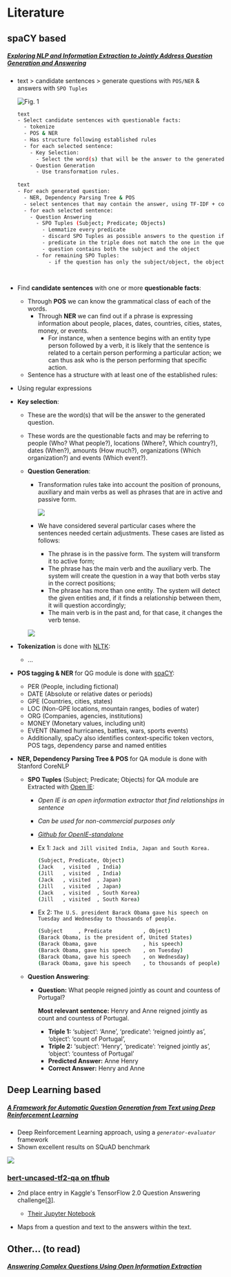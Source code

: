 # Literature

## spaCY based

##### [Exploring NLP and Information Extraction to Jointly Address Question Generation and Answering](https://www.ncbi.nlm.nih.gov/pmc/articles/PMC7256591/)

- text > candidate sentences > generate questions with `POS/NER` & answers with `SPO Tuples`
  
  ![Fig. 1](./images/fig-1.png)
  
    ```bash
    text
    - Select candidate sentences with questionable facts:
      - tokenize
      - POS & NER
      - Has structure following established rules
      - for each selected sentence:
        - Key Selection: 
          - Select the word(s) that will be the answer to the generated question
        - Question Generation
          - Use transformation rules.
          
    text
    - For each generated question:
      - NER, Dependency Parsing Tree & POS
      - select sentences that may contain the answer, using TF-IDF + cosine similarity
      - for each selected sentence: 
        - Question Answering
          - SPO Tuples (Subject; Predicate; Objects)
            - Lemmatize every predicate
            - discard SPO Tuples as possible answers to the question if:
            - predicate in the triple does not match the one in the question
            - question contains both the subject and the object
          - for remaining SPO Tuples:
              - if the question has only the subject/object, the object/subject is a possible answer
          
          
    
    
    ```
  
- Find **candidate sentences** with one or more **questionable facts**:
  
  - Through **POS** we can know the grammatical class of each of the words.
    - Through **NER** we can find out if a phrase is expressing information about people, places, dates, countries, cities, states, money, or events. 
      - For instance, when a sentence begins with an entity type person followed by a verb, it is likely that the sentence is related to a certain person performing a particular action; we can thus ask who is the person performing that specific action.
  - Sentence has a structure with at least one of the established rules:
  
- Using regular expressions
  
- **Key selection**:
  
    - These are the word(s) that will be the answer to the generated question.
  - These words are the questionable facts and may be referring to people (Who? What people?), locations (Where?, Which country?), dates (When?), amounts (How much?), organizations (Which organization?) and events (Which event?).
  
  - **Question Generation**:
  
    - Transformation rules take into account the position of pronouns,  auxiliary and main verbs as well as phrases that are in active and  passive form.
  
      ![](./images/table-1.png)
  
    - We have considered several particular cases where the sentences needed certain adjustments. These cases are listed as follows:
    
      - The phrase is in the passive form. The system will transform it to active form;
      - The phrase has the main verb and the auxiliary verb. The system will create the question in a way that both verbs stay in the correct positions;
      - The phrase has more than one entity. The system will detect the given entities and, if it finds a relationship between them, it will question accordingly;
      - The main verb is in the past and, for that case, it changes the verb tense.
      
    
    ![](./images/table-2.png)
  
- **Tokenization** is done with [NLTK](www.nltk.org):
  
  - ...
  
- **POS tagging & NER** for QG module is done with [spaCY](https://spacy.io/models/en):
  
    - PER (People, including fictional)
    - DATE (Absolute or relative dates or  periods)
    - GPE (Countries, cities, states) 
    - LOC (Non-GPE locations,  mountain ranges, bodies of water)
    - ORG (Companies, agencies,  institutions)
    - MONEY (Monetary values, including unit)
    - EVENT (Named  hurricanes, battles, wars, sports events)
  - Additionally, spaCy also  identifies context-specific token vectors, POS tags, dependency parse  and named entities
  
- **NER, Dependency Parsing Tree & POS** for QA module is done with Stanford CoreNLP

  - **SPO Tuples** (Subject; Predicate; Objects) for QA module are Extracted with [Open IE](http://knowitall.github.io/openie):

    - *Open IE is an open information extractor that find relationships in sentence*

    - *Can be used for non-commercial purposes only*

    - *[Github for OpenIE-standalone](https://github.com/dair-iitd/OpenIE-standalone)*

    - Ex 1: `Jack and Jill visited India, Japan and South Korea.`

      ```bash
      (Subject, Predicate, Object)
      (Jack   , visited  , India)
      (Jill   , visited  , India)
      (Jack   , visited  , Japan)
      (Jill   , visited  , Japan)
      (Jack   , visited  , South Korea)
      (Jill   , visited  , South Korea)
      ```

    - Ex 2: `The U.S. president Barack Obama gave his speech on Tuesday and Wednesday to thousands of people.`

      ```bash
      (Subject     , Predicate          , Object)
      (Barack Obama, is the president of, United States)
      (Barack Obama, gave               , his speech)
      (Barack Obama, gave his speech    , on Tuesday)
      (Barack Obama, gave his speech    , on Wednesday)
      (Barack Obama, gave his speech    , to thousands of people)
      ```

      

  - **Question Answering**:

    - **Question:** What people reigned jointly as count and countess of Portugal?
    
      **Most relevant sentence:** Henry and Anne reigned jointly as count and countess of Portugal.
    
      - **Triple 1:** ‘subject’: ‘Anne’, ‘predicate’: ‘reigned jointly as’, ‘object’: ‘count of Portugal’,
      - **Triple 2:** ‘subject’: ‘Henry’, ‘predicate’: ‘reigned jointly as’, ‘object’: ‘countess of Portugal’
      - **Predicted Answer:** Anne Henry
      - **Correct Answer:** Henry and Anne

## Deep Learning based

##### [A Framework for Automatic Question Generation from Text using Deep Reinforcement Learning](https://arxiv.org/abs/1808.04961v2)

- Deep Reinforcement Learning approach, using a *`generator-evaluator`* framework
- Shown excellent results on SQuAD benchmark

![](/home/arjaan/llc/toptal/eduworks/repos/askchatbot/secret/images/DL-fig-1.png)

### [bert-uncased-tf2-qa on tfhub](https://tfhub.dev/see--/bert-uncased-tf2-qa/1)

- 2nd place entry in Kaggle's TensorFlow 2.0 Question Answering challenge[[3](https://www.kaggle.com/c/tensorflow2-question-answering/notebooks)].  
  - [Their Jupyter Notebook](https://www.kaggle.com/seesee/submit-full)

- Maps from a question and text to the answers within the text.

## Other... (to read)

##### [Answering Complex Questions Using Open Information Extraction](https://arxiv.org/abs/1704.05572)




